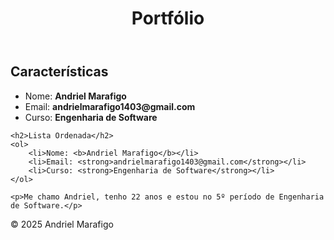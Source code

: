 <!DOCTYPE html>
<html lang="pt-br">

<head>
    <meta charset="UTF-8">
    <meta http-equiv="X-UA-Compatible" content="IE=edge">
    <meta name="viewport" content="width=device-width, initial-scale=1.0">
    <title>Portfólio</title>
</head>

<body>

<header>
  <h1>Portfólio</h1>
</header>

<main>
    <h2>Características</h2>
    <ul>
        <li>Nome: <b>Andriel Marafigo</b></li>
        <li>Email: <strong>andrielmarafigo1403@gmail.com</strong></li>
        <li>Curso: <strong>Engenharia de Software</strong></li>
    </ul>

    <h2>Lista Ordenada</h2>
    <ol>
        <li>Nome: <b>Andriel Marafigo</b></li>
        <li>Email: <strong>andrielmarafigo1403@gmail.com</strong></li>
        <li>Curso: <strong>Engenharia de Software</strong></li>
    </ol>

    <p>Me chamo Andriel, tenho 22 anos e estou no 5º período de Engenharia de Software.</p>
</main>

<footer>
    <p>© 2025 Andriel Marafigo</p>
</footer>

</body>
</html>
